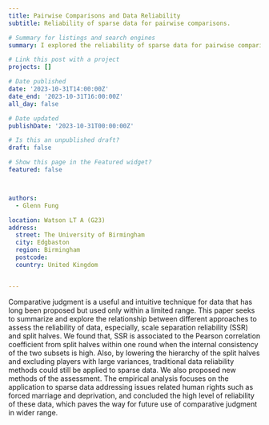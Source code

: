 ```yaml
---
title: Pairwise Comparisons and Data Reliability
subtitle: Reliability of sparse data for pairwise comparisons.

# Summary for listings and search engines
summary: I explored the reliability of sparse data for pairwise comparisons using the Bradley-Terry model in the summer of 2023. 

# Link this post with a project
projects: []

# Date published
date: '2023-10-31T14:00:00Z'
date_end: '2023-10-31T16:00:00Z'
all_day: false

# Date updated
publishDate: '2023-10-31T00:00:00Z'

# Is this an unpublished draft?
draft: false

# Show this page in the Featured widget?
featured: false



authors:
  - Glenn Fung

location: Watson LT A (G23)
address:
  street: The University of Birmingham
  city: Edgbaston
  region: Birmingham
  postcode: 
  country: United Kingdom


---
```


Comparative judgment is a useful and intuitive technique for data that has long been proposed but used only within a limited range. This paper seeks to summarize and explore the relationship between different approaches to assess the reliability of data, especially, scale separation reliability (SSR) and split halves. We found that, SSR is associated to the Pearson correlation coefficient from split halves within one round when the internal consistency of the two subsets is high. Also, by lowering the hierarchy of the split halves and excluding players with large variances, traditional data reliability methods could still be applied to sparse data. We also proposed new methods of the assessment. The empirical analysis focuses on the application to sparse data addressing issues related human rights such as forced marriage and deprivation, and concluded the high level of reliability of these data, which paves the way for future use of comparative judgment in wider range. 
